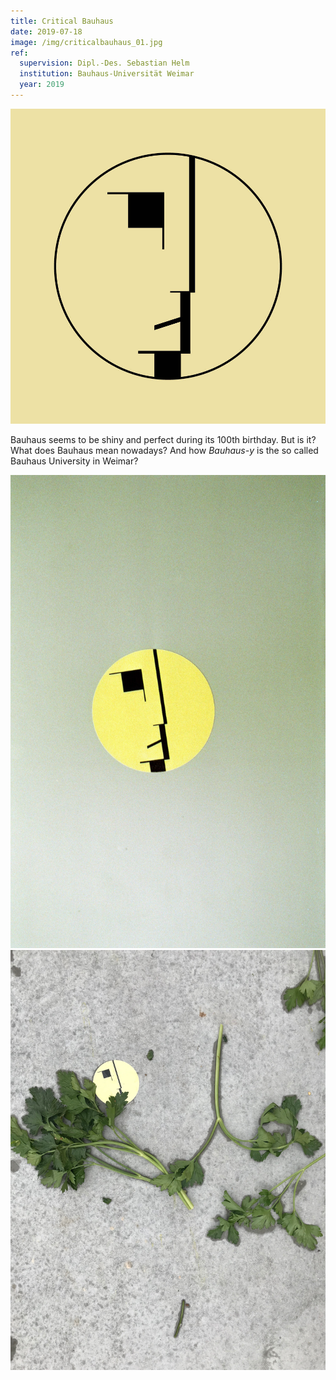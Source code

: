 ```yaml
---
title: Critical Bauhaus
date: 2019-07-18
image: /img/criticalbauhaus_01.jpg
ref:
  supervision: Dipl.-Des. Sebastian Helm
  institution: Bauhaus-Universität Weimar
  year: 2019
---
```


![Critical Bauhaus](/img/criticalbauhaus_01.jpg)

Bauhaus seems to be shiny and perfect during its 100th birthday. But is it? What does Bauhaus mean nowadays? And how _Bauhaus-y_ is the so called Bauhaus University in Weimar?

![Critical Bauhaus on the Door](/img/criticalbauhaus_02.jpg)
![Critical Bauhaus served with Parsley](/img/criticalbauhaus_03.jpg)
